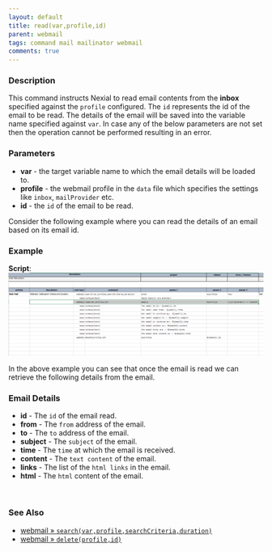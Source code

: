 ```yaml
---
layout: default
title: read(var,profile,id)
parent: webmail
tags: command mail mailinator webmail
comments: true
---
```


### Description
This command instructs Nexial to read email contents from the **inbox** specified against the `profile` configured.
The `id` represents the id of the email to be read. The details of the email will be saved into the variable name
specified against `var`. In case any of the below parameters are not set then the operation cannot be performed
resulting in an error.

### Parameters
- **var** - the target variable name to which the email details will be loaded to.
- **profile** - the webmail profile in the `data` file which specifies the settings like `inbox`, `mailProvider` etc.
- **id** - the `id` of the email to be read.

Consider the following example where you can read the details of an email based on its email id.

### Example
**Script**:<br/>
![](image/read_01.png)
<br/>

In the above example you can see that once the email is read we can retrieve the following details from the email.
<br/>

### Email Details
- **id** - The `id` of the email read.
- **from** - The `from` address of the email.
- **to** - The `to` address of the email.
- **subject** - The `subject` of the email.
- **time** - The `time` at which the email is received.
- **content** - The `text content` of the email.
- **links** - The list of the `html links` in the email.
- **html** - The `html` content of the email.

<br/>

### See Also
- [webmail &raquo; `search(var,profile,searchCriteria,duration)`](../webmail/search(var,profile,searchCriteria,duration))
- [webmail &raquo; `delete(profile,id)`](../webmail/delete(profile,id))
